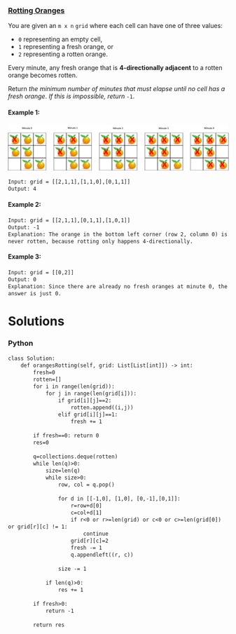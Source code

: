### [Rotting Oranges](https://leetcode.com/problems/rotting-oranges/) <br>

You are given an `m x n` `grid` where each cell can have one of three values:

 - `0` representing an empty cell,
 - `1` representing a fresh orange, or
 - `2` representing a rotten orange.

Every minute, any fresh orange that is **4-directionally adjacent** to a rotten orange becomes rotten.

Return *the minimum number of minutes that must elapse until no cell has a fresh orange*. *If this is impossible, return* `-1`.



#### Example 1:
<img src="../../../../images/994oranges.png">

```
Input: grid = [[2,1,1],[1,1,0],[0,1,1]]
Output: 4

```

#### Example 2:

```
Input: grid = [[2,1,1],[0,1,1],[1,0,1]]
Output: -1
Explanation: The orange in the bottom left corner (row 2, column 0) is never rotten, because rotting only happens 4-directionally.

```

#### Example 3:

```
Input: grid = [[0,2]]
Output: 0
Explanation: Since there are already no fresh oranges at minute 0, the answer is just 0.

```



# Solutions

### Python
```
class Solution:
    def orangesRotting(self, grid: List[List[int]]) -> int:
        fresh=0
        rotten=[]
        for i in range(len(grid)):
            for j in range(len(grid[i])):
                if grid[i][j]==2:
                    rotten.append((i,j))
                elif grid[i][j]==1:
                    fresh += 1
                    
        if fresh==0: return 0
        res=0
        
        q=collections.deque(rotten)
        while len(q)>0:
            size=len(q)
            while size>0:
                row, col = q.pop()
                
                for d in [[-1,0], [1,0], [0,-1],[0,1]]:
                    r=row+d[0]
                    c=col+d[1]
                    if r<0 or r>=len(grid) or c<0 or c>=len(grid[0]) or grid[r][c] != 1:
                        continue
                    grid[r][c]=2
                    fresh -= 1
                    q.appendleft((r, c))                
                
                size -= 1
                
            if len(q)>0:
                res += 1
        
        if fresh>0:
            return -1
        
        return res

```
